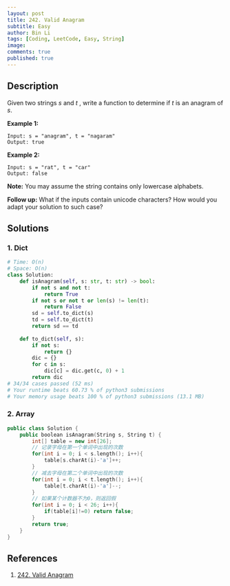 ```yaml
---
layout: post
title: 242. Valid Anagram
subtitle: Easy
author: Bin Li
tags: [Coding, LeetCode, Easy, String]
image: 
comments: true
published: true
---
```


## Description

Given two strings *s* and *t* , write a function to determine if *t* is an anagram of *s*.

**Example 1:**

```
Input: s = "anagram", t = "nagaram"
Output: true
```

**Example 2:**

```
Input: s = "rat", t = "car"
Output: false
```

**Note:**
You may assume the string contains only lowercase alphabets.

**Follow up:**
What if the inputs contain unicode characters? How would you adapt your solution to such case?


## Solutions
### 1. Dict

```python
# Time: O(n)
# Space: O(n)
class Solution:
    def isAnagram(self, s: str, t: str) -> bool:
        if not s and not t:
            return True
        if not s or not t or len(s) != len(t):
            return False
        sd = self.to_dict(s)
        td = self.to_dict(t)
        return sd == td
    
    def to_dict(self, s):
        if not s:
            return {}
        dic = {}
        for c in s:
            dic[c] = dic.get(c, 0) + 1
        return dic
# 34/34 cases passed (52 ms)
# Your runtime beats 60.73 % of python3 submissions
# Your memory usage beats 100 % of python3 submissions (13.1 MB)
```

### 2. Array

```C++
public class Solution {
    public boolean isAnagram(String s, String t) {
        int[] table = new int[26];
        // 记录字母在第一个单词中出现的次数
        for(int i = 0; i < s.length(); i++){
            table[s.charAt(i)-'a']++;
        }
        // 减去字母在第二个单词中出现的次数
        for(int i = 0; i < t.length(); i++){
            table[t.charAt(i)-'a']--;
        }
        // 如果某个计数器不为0，则返回假
        for(int i = 0; i < 26; i++){
            if(table[i]!=0) return false;
        }
        return true;
    }
}
```
## References
1. [242. Valid Anagram](https://leetcode.com/problems/valid-anagram/description/)